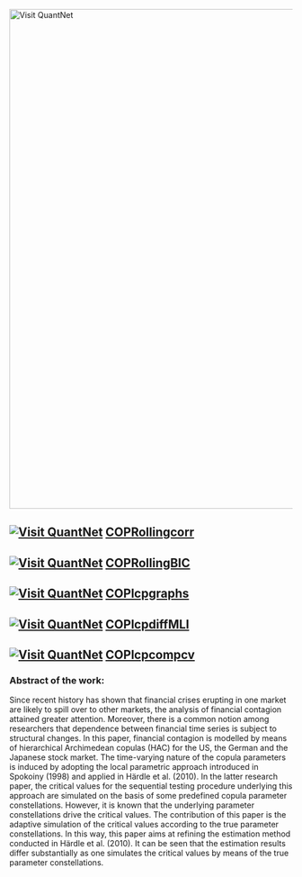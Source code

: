 
[<img src="https://github.com/QuantLet/Styleguide-and-FAQ/blob/master/pictures/banner.png" width="888" alt="Visit QuantNet">](http://quantlet.de/)


## [<img src="https://github.com/QuantLet/Styleguide-and-FAQ/blob/master/pictures/qloqo.png" alt="Visit QuantNet">](http://quantlet.de/) **[COPRollingcorr](https://github.com/QuantLet/Time-varying-HAC/tree/master/COPRollingcorr)**

## [<img src="https://github.com/QuantLet/Styleguide-and-FAQ/blob/master/pictures/qloqo.png" alt="Visit QuantNet">](http://quantlet.de/) **[COPRollingBIC](https://github.com/QuantLet/Time-varying-HAC/tree/master/COPRollingBIC)**

## [<img src="https://github.com/QuantLet/Styleguide-and-FAQ/blob/master/pictures/qloqo.png" alt="Visit QuantNet">](http://quantlet.de/) **[COPlcpgraphs](https://github.com/QuantLet/Time-varying-HAC/tree/master/COPlcpgraphs)**

## [<img src="https://github.com/QuantLet/Styleguide-and-FAQ/blob/master/pictures/qloqo.png" alt="Visit QuantNet">](http://quantlet.de/) **[COPlcpdiffMLI](https://github.com/QuantLet/Time-varying-HAC/tree/master/COPlcpdiffMLI)**

## [<img src="https://github.com/QuantLet/Styleguide-and-FAQ/blob/master/pictures/qloqo.png" alt="Visit QuantNet">](http://quantlet.de/) **[COPlcpcompcv](https://github.com/QuantLet/Time-varying-HAC/tree/master/COPlcpcompcv)**

### Abstract of the work:
Since recent history has shown that financial crises erupting in one market are likely to spill over to other markets, the analysis of financial contagion attained greater attention.
Moreover, there is a common notion among researchers that dependence between financial time series is subject to structural changes. In this paper, financial contagion is modelled
by means of hierarchical Archimedean copulas (HAC) for the US, the German and the Japanese stock market. The time-varying nature of the copula parameters is induced by adopting the
local parametric approach introduced in Spokoiny (1998) and applied in Härdle et al. (2010). In the latter research paper, the critical values for the sequential testing procedure
underlying this approach are simulated on the basis of some predefined copula parameter constellations. However, it is known that the underlying parameter constellations drive the
critical values. The contribution of this paper is the adaptive simulation of the critical values according to the true parameter constellations. In this way, this paper aims at
refining the estimation method conducted in Härdle et al. (2010). It can be seen that the estimation results differ substantially as one simulates the critical values by means of
the true parameter constellations. 
